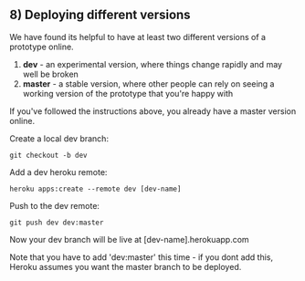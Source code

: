 ## 8) Deploying different versions

We have found its helpful to have at least two different versions of a prototype online.

1. **dev** - an experimental version, where things change rapidly and may well be broken
2. **master** - a stable version, where other people can rely on seeing a working version of the prototype that you're happy with

If you've followed the instructions above, you already have a master version online.

Create a local dev branch:

`git checkout -b dev`

Add a dev heroku remote:

`heroku apps:create --remote dev [dev-name]`

Push to the dev remote:

`git push dev dev:master`

Now your dev branch will be live at [dev-name].herokuapp.com

Note that you have to add 'dev:master' this time - if you dont add this, Heroku assumes you want the master branch to be deployed.